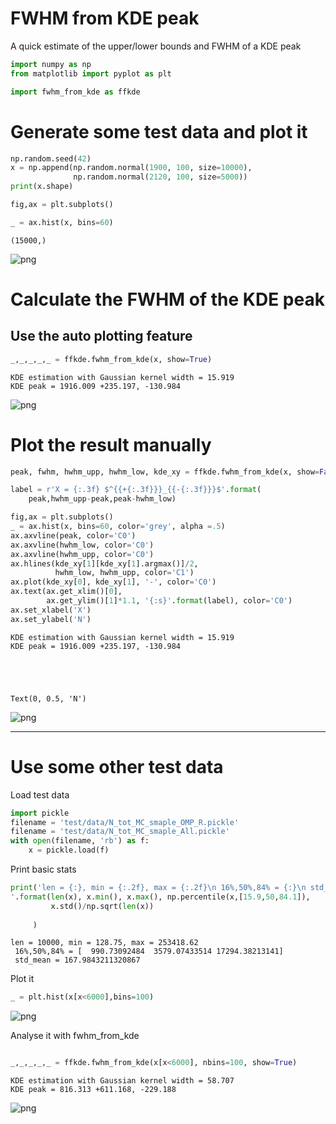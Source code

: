# FWHM from KDE peak

A quick estimate of the upper/lower bounds and FWHM of a KDE peak


```python
import numpy as np
from matplotlib import pyplot as plt

import fwhm_from_kde as ffkde
```

# Generate some test data and plot it


```python
np.random.seed(42)
x = np.append(np.random.normal(1900, 100, size=10000),
              np.random.normal(2120, 100, size=5000))
print(x.shape)

fig,ax = plt.subplots()

_ = ax.hist(x, bins=60)
```

    (15000,)



    
![png](.docs/output_3_1.png)
    


# Calculate the FWHM of the KDE peak

## Use the auto plotting feature


```python
_,_,_,_,_ = ffkde.fwhm_from_kde(x, show=True)
```

    KDE estimation with Gaussian kernel width = 15.919
    KDE peak = 1916.009 +235.197, -130.984



    
![png](.docs/output_5_1.png)
    


# Plot the result manually


```python
peak, fwhm, hwhm_upp, hwhm_low, kde_xy = ffkde.fwhm_from_kde(x, show=False)

label = r'X = {:.3f} $^{{+{:.3f}}}_{{-{:.3f}}}$'.format(
    peak,hwhm_upp-peak,peak-hwhm_low)

fig,ax = plt.subplots()
_ = ax.hist(x, bins=60, color='grey', alpha =.5)
ax.axvline(peak, color='C0')
ax.axvline(hwhm_low, color='C0')
ax.axvline(hwhm_upp, color='C0')
ax.hlines(kde_xy[1][kde_xy[1].argmax()]/2, 
          hwhm_low, hwhm_upp, color='C1')
ax.plot(kde_xy[0], kde_xy[1], '-', color='C0')
ax.text(ax.get_xlim()[0],
        ax.get_ylim()[1]*1.1, '{:s}'.format(label), color='C0')
ax.set_xlabel('X')
ax.set_ylabel('N')

```

    KDE estimation with Gaussian kernel width = 15.919
    KDE peak = 1916.009 +235.197, -130.984





    Text(0, 0.5, 'N')




    
![png](.docs/output_7_2.png)
    


---------

# Use some other test data

Load test data


```python
import pickle
filename = 'test/data/N_tot_MC_smaple_OMP_R.pickle'
filename = 'test/data/N_tot_MC_smaple_All.pickle'
with open(filename, 'rb') as f:
    x = pickle.load(f)
```

Print basic stats


```python
print('len = {:}, min = {:.2f}, max = {:.2f}\n 16%,50%,84% = {:}\n std_mean = {:}\
'.format(len(x), x.min(), x.max(), np.percentile(x,[15.9,50,84.1]), 
         x.std()/np.sqrt(len(x))
                                                                       )
     )
```

    len = 10000, min = 128.75, max = 253418.62
     16%,50%,84% = [  990.73092484  3579.07433514 17294.38213141]
     std_mean = 167.9843211320867


Plot it


```python
_ = plt.hist(x[x<6000],bins=100)
```


    
![png](.docs/output_15_0.png)
    


Analyse it with fwhm_from_kde


```python

_,_,_,_,_ = ffkde.fwhm_from_kde(x[x<6000], nbins=100, show=True)

```

    KDE estimation with Gaussian kernel width = 58.707
    KDE peak = 816.313 +611.168, -229.188



    
![png](.docs/output_17_1.png)
    



```python

```

